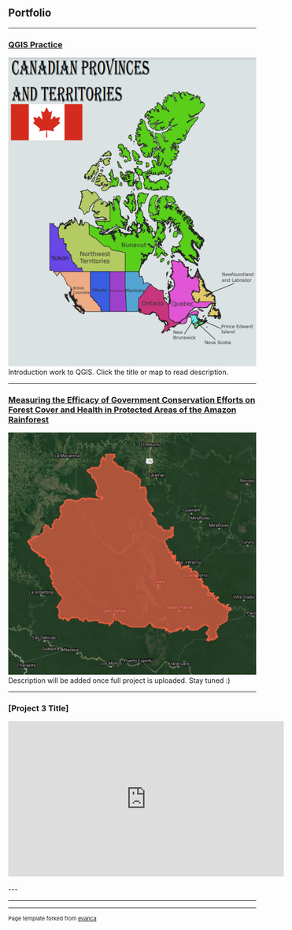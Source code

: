 ## Portfolio

---
### [QGIS Practice](/pro/)
[<img src="pro/canadianpandt.png?raw=true"/>](/pro/)
Introduction work to QGIS. Click the title or map to read description.


---
### [Measuring the Efficacy of Government Conservation Efforts on Forest Cover and Health in Protected Areas of the Amazon Rainforest](/381Project/)
[<img src="381Project/sdc.png?raw=true"/>](/381Project/)
Description will be added once full project is uploaded. Stay tuned :)

---
### [Project 3 Title]
<p align="center">
<iframe width="560" height="315" src="https://www.youtube.com/embed/FRoEoOL10O4" title="YouTube video player" frameborder="0" allow="accelerometer; autoplay; clipboard-write; encrypted-media; gyroscope; picture-in-picture" allowfullscreen></iframe>
</p>
---


---




---
<p style="font-size:11px">Page template forked from <a href="https://github.com/evanca/quick-portfolio">evanca</a></p>
<!-- Remove above link if you don't want to attibute -->

